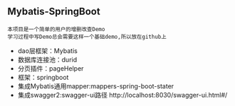 ## Mybatis-SpringBoot
    本项目是一个简单的用户的增删改查Demo
    学习过程中写Demo总会需要这样一个基础demo,所以放在github上

* dao层框架：Mybatis
* 数据库连接池：durid
* 分页插件：pageHelper
* 框架：springboot
* 集成Mybatis通用mapper:mappers-spring-boot-stater
* 集成swagger2:swagger-ui路径 http://localhost:8030/swagger-ui.html#/

